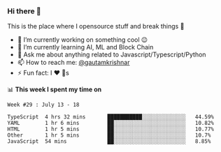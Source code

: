 ### Hi there 👋
This is the place where I opensource stuff and break things :rofl:

- 🔭 I’m currently working on something cool :wink:
- 🌱 I’m currently learning AI, ML and Block Chain
- 💬 Ask me about anything related to Javascript/Typescript/Python
- 📫 How to reach me: [@gautamkrishnar](https://twitter.com/gautamkrishnar)
- ⚡ Fun fact: I :heart: :dog:s

📊 **This week I spent my time on**
<!--START_SECTION:waka-->
```text
Week #29 : July 13 - 18

TypeScript  4 hrs 32 mins       ███████████░░░░░░░░░░░░░░   44.59% 
YAML        1 hr 6 mins         ██░░░░░░░░░░░░░░░░░░░░░░░   10.82% 
HTML        1 hr 5 mins         ██░░░░░░░░░░░░░░░░░░░░░░░   10.77% 
Other       1 hr 5 mins         ██░░░░░░░░░░░░░░░░░░░░░░░   10.7% 
JavaScript  54 mins             ██░░░░░░░░░░░░░░░░░░░░░░░   8.85%
```
<!--END_SECTION:waka-->
